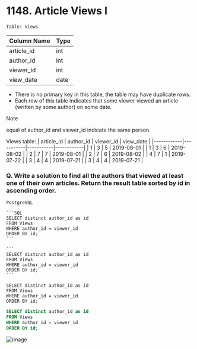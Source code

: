 # 1148. Article Views I

`Table: Views`

| Column Name   | Type    |
|---------------|---------|
| article_id    | int     |
| author_id     | int     |
| viewer_id     | int     |
| view_date     | date    |

* There is no primary key in this table, the table may have duplicate rows.
* Each row of this table indicates that some viewer viewed an article (written by some author) on some date. 
> [!NOTE]
> equal of author_id and viewer_id indicate the same person.
 

Views table:
| article_id | author_id | viewer_id | view_date  |
|------------|-----------|-----------|------------|
| 1          | 3         | 5         | 2019-08-01 |
| 1          | 3         | 6         | 2019-08-02 |
| 2          | 7         | 7         | 2019-08-01 |
| 2          | 7         | 6         | 2019-08-02 |
| 4          | 7         | 1         | 2019-07-22 |
| 3          | 4         | 4         | 2019-07-21 |
| 3          | 4         | 4         | 2019-07-21 |

### Q. Write a solution to find all the authors that viewed at least one of their own articles. Return the result table sorted by id in ascending order.

`PostgreSQL`
````
```SQL
SELECT distinct author_id as id
FROM Views
WHERE author_id = viewer_id
ORDER BY id;
```
````

````
```
SELECT distinct author_id as id
FROM Views
WHERE author_id = viewer_id
ORDER BY id;
```
````

```
SELECT distinct author_id as id
FROM Views
WHERE author_id = viewer_id
ORDER BY id;
```

```SQL
SELECT distinct author_id as id
FROM Views
WHERE author_id = viewer_id
ORDER BY id;
```

![image](https://github.com/PankajVirendraModi/SQL-things/assets/75255261/feec8ff0-6231-4b93-a87c-b45803326c62)
